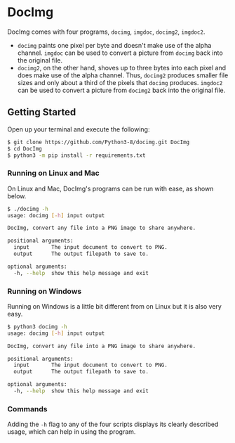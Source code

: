 # DocImg

DocImg comes with four programs, `docimg`, `imgdoc`, `docimg2`, `imgdoc2`.

- `docimg` paints one pixel per byte and doesn't make use of the alpha channel.
  `imgdoc` can be used to convert a picture from `docimg` back into the original
  file.
- `docimg2`, on the other hand, shoves up to three bytes into each pixel and
  does make use of the alpha channel. Thus, `docimg2` produces smaller file sizes
  and only about a third of the pixels that `docimg` produces. `imgdoc2` can be
  used to convert a picture from `docimg2` back into the original file.

## Getting Started

Open up your terminal and execute the following:

```sh
$ git clone https://github.com/Python3-8/docimg.git DocImg
$ cd DocImg
$ python3 -m pip install -r requirements.txt
```

### Running on Linux and Mac

On Linux and Mac, DocImg's programs can be run with ease, as shown below.

```sh
$ ./docimg -h
usage: docimg [-h] input output

DocImg, convert any file into a PNG image to share anywhere.

positional arguments:
  input       The input document to convert to PNG.
  output      The output filepath to save to.

optional arguments:
  -h, --help  show this help message and exit
```

### Running on Windows

Running on Windows is a little bit different from on Linux but it is also
very easy.

```sh
$ python3 docimg -h
usage: docimg [-h] input output

DocImg, convert any file into a PNG image to share anywhere.

positional arguments:
  input       The input document to convert to PNG.
  output      The output filepath to save to.

optional arguments:
  -h, --help  show this help message and exit
```

### Commands

Adding the `-h` flag to any of the four scripts displays its clearly described
usage, which can help in using the program.
